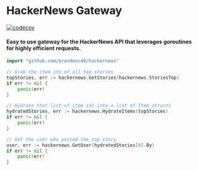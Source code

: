 # HackerNews Gateway

[![codecov](https://codecov.io/gh/brandenc40/hackernews/branch/master/graph/badge.svg?token=YDCD39G1C1)](undefined)

#### Easy to use gateway for the HackerNews API that leverages goroutines for highly efficient requests.

```go
import "github.com/brandenc40/hackernews"

// Grab the item ids of all top stories
topStories, err := hackernews.GetStories(hackernews.StoriesTop)
if err != nil {
    panic(err)
}

// Hydrate that list of item ids into a list of Item structs
hydratedStories, err := hackernews.HydrateItems(topStories)
if err != nil {
    panic(err)
}

// Get the user who posted the top story
user, err := hackernews.GetUser(hydratedStories[0].By)
if err != nil {
    panic(err)
}
```
